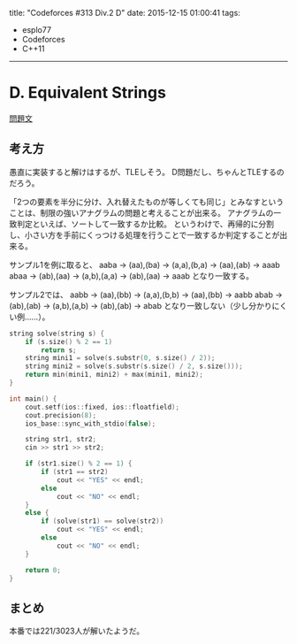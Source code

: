title: "Codeforces #313 Div.2 D"
date: 2015-12-15 01:00:41
tags:
- esplo77
- Codeforces
- C++11
---

# D. Equivalent Strings

[問題文](http://codeforces.com/contest/560/problem/D)

## 考え方
愚直に実装すると解けはするが、TLEしそう。
D問題だし、ちゃんとTLEするのだろう。

「2つの要素を半分に分け、入れ替えたものが等しくても同じ」とみなすということは、制限の強いアナグラムの問題と考えることが出来る。
アナグラムの一致判定といえば、ソートして一致するか比較。
というわけで、再帰的に分割し、小さい方を手前にくっつける処理を行うことで一致するか判定することが出来る。

サンプル1を例に取ると、
aaba -> (aa),(ba) -> (a,a),(b,a) -> (aa),(ab) -> aaab
abaa -> (ab),(aa) -> (a,b),(a,a) -> (ab),(aa) -> aaab
となり一致する。

サンプル2では、
aabb -> (aa),(bb) -> (a,a),(b,b) -> (aa),(bb) -> aabb
abab -> (ab),(ab) -> (a,b),(a,b) -> (ab),(ab) -> abab
となり一致しない（少し分かりにくい例……）。

```C++
string solve(string s) {
    if (s.size() % 2 == 1)
        return s;
    string mini1 = solve(s.substr(0, s.size() / 2));
    string mini2 = solve(s.substr(s.size() / 2, s.size()));
    return min(mini1, mini2) + max(mini1, mini2);
}

int main() {
    cout.setf(ios::fixed, ios::floatfield);
    cout.precision(8);
    ios_base::sync_with_stdio(false);

    string str1, str2;
    cin >> str1 >> str2;

    if (str1.size() % 2 == 1) {
        if (str1 == str2)
            cout << "YES" << endl;
        else
            cout << "NO" << endl;
    }
    else {
        if (solve(str1) == solve(str2))
            cout << "YES" << endl;
        else
            cout << "NO" << endl;
    }

    return 0;
}
```

## まとめ
本番では221/3023人が解いたようだ。